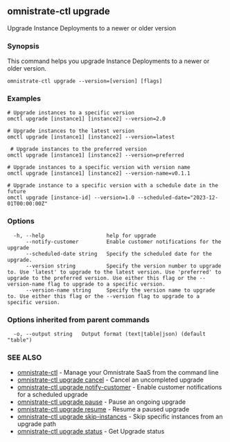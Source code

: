 ## omnistrate-ctl upgrade

Upgrade Instance Deployments to a newer or older version

### Synopsis

This command helps you upgrade Instance Deployments to a newer or older version.

```
omnistrate-ctl upgrade --version=[version] [flags]
```

### Examples

```
# Upgrade instances to a specific version
omctl upgrade [instance1] [instance2] --version=2.0

# Upgrade instances to the latest version
omctl upgrade [instance1] [instance2] --version=latest

 # Upgrade instances to the preferred version
omctl upgrade [instance1] [instance2] --version=preferred

# Upgrade instances to a specific version with version name
omctl upgrade [instance1] [instance2] --version-name=v0.1.1

# Upgrade instance to a specific version with a schedule date in the future
omctl upgrade [instance-id] --version=1.0 --scheduled-date="2023-12-01T00:00:00Z"
```

### Options

```
  -h, --help                    help for upgrade
      --notify-customer         Enable customer notifications for the upgrade
      --scheduled-date string   Specify the scheduled date for the upgrade.
      --version string          Specify the version number to upgrade to. Use 'latest' to upgrade to the latest version. Use 'preferred' to upgrade to the preferred version. Use either this flag or the --version-name flag to upgrade to a specific version.
      --version-name string     Specify the version name to upgrade to. Use either this flag or the --version flag to upgrade to a specific version.
```

### Options inherited from parent commands

```
  -o, --output string   Output format (text|table|json) (default "table")
```

### SEE ALSO

* [omnistrate-ctl](omnistrate-ctl.md)	 - Manage your Omnistrate SaaS from the command line
* [omnistrate-ctl upgrade cancel](omnistrate-ctl_upgrade_cancel.md)	 - Cancel an uncompleted upgrade
* [omnistrate-ctl upgrade notify-customer](omnistrate-ctl_upgrade_notify-customer.md)	 - Enable customer notifications for a scheduled upgrade
* [omnistrate-ctl upgrade pause](omnistrate-ctl_upgrade_pause.md)	 - Pause an ongoing upgrade
* [omnistrate-ctl upgrade resume](omnistrate-ctl_upgrade_resume.md)	 - Resume a paused upgrade
* [omnistrate-ctl upgrade skip-instances](omnistrate-ctl_upgrade_skip-instances.md)	 - Skip specific instances from an upgrade path
* [omnistrate-ctl upgrade status](omnistrate-ctl_upgrade_status.md)	 - Get Upgrade status

